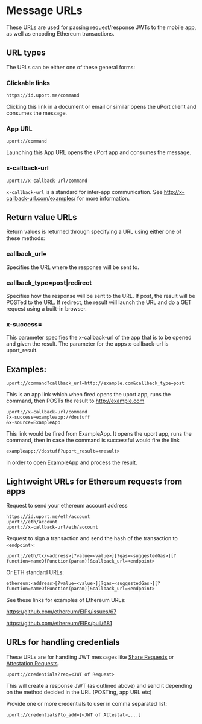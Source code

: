 # Message URLs

These URLs are used for passing request/response JWTs to the mobile app, as well as encoding Ethereum transactions. 

## URL types

The URLs can be either one of these general forms:

### Clickable links

```
https://id.uport.me/command
```

Clicking this link in a document or email or similar opens the uPort client and consumes the message.

### App URL

```
uport://command
```

Launching this App URL opens the uPort app and consumes the message.

### x-callback-url

```
uport://x-callback-url/command
```

`x-callback-url` is a standard for inter-app communication. See <http://x-callback-url.com/examples/> for more information.

## Return value URLs

Return values is returned through specifying a URL using either one of these methods:

### callback_url=<URL>

Specifies the URL where the response will be sent to.

### callback_type=post|redirect

Specifies how the response will be sent to the URL. If post, the result will be POSTed to the URL. If redirect, the result will launch the URL and do a GET request using a built-in browser.

### x-success=<x-callback URL>

This parameter specifies the x-callback-url of the app that is to be opened and given the result. The parameter for the apps x-callback-url is uport_result.

## Examples:

```
uport://command?callback_url=http://example.com&callback_type=post
```

This is an app link which when fired opens the uport app, runs the command, then POSTs the result to http://example.com

```
uport://x-callback-url/command
?x-success=exampleapp://dostuff
&x-source=ExampleApp
```

This link would be fired from ExampleApp. It opens the uport app, runs the command, then in case the command is successful would fire the link

```
exampleapp://dostuff?uport_result=<result>
```

in order to open ExampleApp and process the result.


## Lightweight URLs for Ethereum requests from apps

Request to send your ethereum account address 

```
https://id.uport.me/eth/account
uport://eth/account
uport://x-callback-url/eth/account
```

Request to sign a transaction and send the hash of the transaction to `<endpoint>`:

```
uport://eth/tx/<address>[?value=<value>][?gas=<suggestedGas>][?function=nameOfFunction(param)]&callback_url=<endpoint>
```

Or ETH standard URLs:

```
ethereum:<address>[?value=<value>][?gas=<suggestedGas>][?function=nameOfFunction(param)]&callback_url=<endpoint>
```

See these links for examples of Ethereum URLs:

<https://github.com/ethereum/EIPs/issues/67>

<https://github.com/ethereum/EIPs/pull/681>


## URLs for handling credentials

These URLs are for handling JWT messages like [Share Requests](./sharereq.md) or [Attestation Requests](./attreq.md).

```
uport://credentials?req=<JWT of Request>
```

This will create a response JWT (as outlined above) and send it depending on the method decided in the URL (POSTing, app URL etc)


Provide one or more credentials to user in comma separated list:

```
uport://credentials?to_add=[<JWT of Attestat>,...]
```
